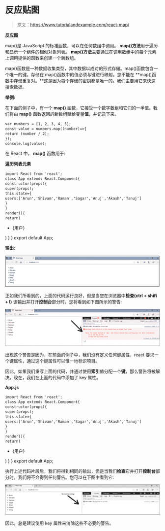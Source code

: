 # 反应贴图

> 原文：<https://www.tutorialandexample.com/react-map/>

**反应图**

map()是 JavaScript 的标准函数，可以在任何数组中调用。 **map()方法**用于遍历和显示一个组件的相似对象列表。 **map()方法**主要通过在调用数组中的每个元素上调用提供的函数来创建一个新数组。

map()函数是一种数据收集类型，其中数据以成对的形式存储。map()函数包含一个唯一的键。存储在 map()函数中的值必须与键进行映射。您不能在 **map()函数中存储重复对。**这是因为每个存储的密钥都是唯一的。我们主要用它来快速搜索数据。

**举例:**

在下面的例子中，有一个 **map()** 函数，它接受一个数字数组和它们的一半值。我们将由 **map()** 函数返回的新数组赋给变量**值**，并记录下来。

```
var numbers = [1, 2, 3, 4, 5]; 
const value = numbers.map((number)=>{ 
return (number / 2); 
}); 
console.log(value);  
```

在 React 中， **map()** 函数用于:

**遍历列表元素**

```
import React from 'react'; 
class App extends React.Component{
constructor(props){
super(props);
this.state={
users:['Arun','Shivam','Raman','Sagar','Anuj','Akash','Tanuj']
}
}
render(){ 
return(

```

*   {用户}

) } } export default App;

**输出:**

![Traversing the List element](img/a88f2abb5effe99f3bd24a85cdc7356c.png)

正如我们所看到的，上面的代码运行良好，但是当您在浏览器中**检查(ctrl + shift + I)** 该输出并打开**控制台**部分时，您将看到如下图所示的警告:

![As we can see above code is working fine](img/e0ac7489bfc9bf2443505b2f7a5701b3.png)

出现这个警告是因为，在前面的例子中，我们没有定义任何键属性，react 要求一个键属性，通过这个键属性可以惟一地标识项目。

因此，如果我们重写上面的代码，并通过使用**索引**值分配一个**键**，那么警告将被解决。现在，我们在上面的代码中添加了 key 属性。

**App.js**

```
import React from 'react'; 
class App extends React.Component{
constructor(props){
super(props);
this.state={
users:['Arun','Shivam','Raman','Sagar','Anuj','Akash','Tanuj']
}
}
render(){
return(

```

*   {用户}

) } } export default App;

执行上述代码片段后，我们将得到相同的输出，但是当我们**检查**它并打开**控制台**部分时，我们将不会得到任何警告。您可以在下图中看到它:

![open the console section](img/6a9e4a33a82dd743ca3d4b933feb9a34.png)

因此，总是建议使用 key 属性来消除这些不必要的警告。
